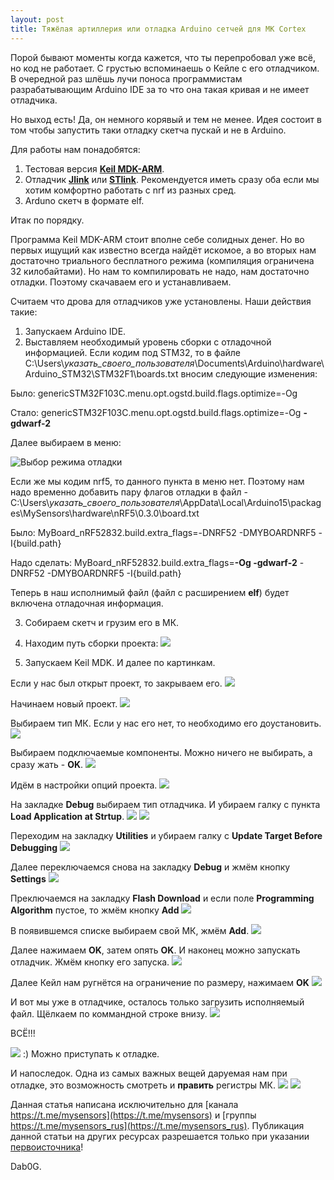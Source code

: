 ```yaml
---
layout: post
title: Тяжёлая артиллерия или отладка Arduino сетчей для МК Cortex
---
```


  Порой бывают моменты когда кажется, что ты перепробовал уже всё, но код не работает. 
  С грустью вспоминаешь о Кейле с его отладчиком. 
  В очередной раз шлёшь лучи поноса программистам разрабатывающим Arduino IDE за то что она такая кривая и не имеет отладчика.
  
  Но выход есть! Да, он немного корявый и тем не менее.
  Идея состоит в том чтобы запустить таки отладку скетча пускай и не в Arduino.
  
  Для работы нам понадобятся:
  1. Тестовая версия [**Keil MDK-ARM**](https://www.keil.com/demo/eval/arm.htm#/DOWNLOAD).
  2. Отладчик [**Jlink**](http://ali.ski/DCp-ZJ) или [**STlink**](http://ali.ski/l6lcZ). Рекомендуется иметь сразу оба если мы хотим комфортно работать с nrf из разных сред.
  3. Arduno скетч в формате elf.
  
  Итак по порядку.
  
  Программа Keil MDK-ARM стоит вполне себе солидных денег. Но во первых ищущий как известно всегда найдёт искомое, 
  а во вторых нам достаточно триального бесплатного режима (компиляция ограничена 32 килобайтами). 
  Но нам то компилировать не надо, нам достаточно отладки. Поэтому скачаваем его и устанавливаем.
  
  Считаем что дрова для отладчиков уже установлены.
  Наши действия такие:
  1. Запускаем Arduino IDE.
  2. Выставляем необходимый уровень сборки с отладочной информацией. 
  Если кодим под STM32, то в файле
  C:\Users\\*указать_своего_пользователя*\Documents\Arduino\hardware\Arduino_STM32\STM32F1\boards.txt 
  вносим следующие изменения:
  
  Было:
  genericSTM32F103C.menu.opt.ogstd.build.flags.optimize=-Og
  
  Стало:
  genericSTM32F103C.menu.opt.ogstd.build.flags.optimize=-Og **-gdwarf-2**
  
  Далее выбираем в меню:

![Выбор режима отладки](/images/stm32_debug.JPG)

  Если же мы кодим nrf5, то данного пункта в меню нет. 
  Поэтому нам надо временно добавить пару флагов отладки в файл - 
  C:\Users\\*указать_своего_пользователя*\AppData\Local\Arduino15\packages\MySensors\hardware\nRF5\0.3.0\board.txt

  Было:
  MyBoard_nRF52832.build.extra_flags=-DNRF52 -DMYBOARDNRF5 -I{build.path}
  
  Надо сделать:
  MyBoard_nRF52832.build.extra_flags=**-Og -gdwarf-2** -DNRF52 -DMYBOARDNRF5 -I{build.path}
  
  Теперь в наш исполнимый файл (файл с расширением **elf**) будет включена отладочная информация.
  
  3. Собираем скетч и грузим его в МК.
    
  4. Находим путь сборки проекта:
  ![](/images/debug_build_path.JPG)
  
  5. Запускаем Keil MDK. И далее по картинкам.
  
Если у нас был открыт проект, то закрываем его. ![](/images/debug_close_project.JPG)

Начинаем новый проект. ![](/images/debug_new_project.JPG)

Выбираем тип МК. 
Если у нас его нет, то необходимо его доустановить. ![](/images/debug_select_MCU.JPG)

Выбираем подключаемые компоненты. Можно ничего не выбирать, а сразу жать - **OK**.
![](/images/debug_env_OK.JPG)

Идём в настройки опций проекта. ![](/images/debug_options.JPG)

На закладке **Debug** выбираем тип отладчика. И убираем галку с пункта **Load Application at Strtup**.
![](/images/debug_select_debugger.JPG)
![](/images/debug_unselect_load_app.JPG)

Переходим на закладку **Utilities** и убираем галку с **Update Target Before Debugging**
![](/images/debug_utilities.JPG)

Далее переключаемся снова на закладку **Debug** и жмём кнопку **Settings**
![](/images/debug_debug_settings.JPG)

Преключаемся на закладку **Flash Download** и если поле **Programming Algorithm** пустое, то жмём кнопку **Add**
![](/images/debug_flash_download.JPG)

В появившемся списке выбираем свой МК, жмём **Add**.
![](/images/debug_add_flash_alg.JPG)

Далее нажимаем **OK**, затем опять **OK**.
И наконец можно запускать отладчик. Жмём кнопку его запуска.
![](/images/debug_start_debug_session.JPG)

Далее Кейл нам ругнётся на ограничение по размеру, нажимаем **OK**
![](/images/debug_eval_mode.JPG)

И вот мы уже в отладчике, осталось только загрузить исполняемый файл.
Щёлкаем по коммандной строке внизу. ![](/images/debug_load_elf.JPG)


ВСЁ!!!


![](/images/debug_end2.JPG)
 :) Можно приступать к отладке.


И напоследок. 
Одна из самых важных вещей даруемая нам при отладке, это возможность смотреть и **править** регистры МК.
![](/images/debug_add_regs_windows.JPG)
![](/images/debug_windows_GPIO.JPG)

Данная статья написана исключительно для [канала https://t.me/mysensors](https://t.me/mysensors) и [группы https://t.me/mysensors_rus](https://t.me/mysensors_rus).
Публикация данной статьи на других ресурсах разрешается только при указании [первоисточника](mysensors-rus/mysensors-rus.github.io)!

Dab0G.
